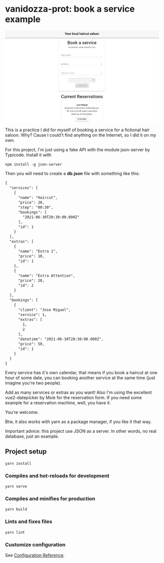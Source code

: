 # vanidozza-prot: book a service example

![Preview](src/assets/preview.jpg)

This is a practice I did for myself of booking a service for a fictional hair saloon. Why? Cause I could't find anything
on the Internet, so I did it on my own.

For this project, I'm just using a fake API with the module json-server by Typicode. Install it
with

```
npm install -g json-server
```

Then you will need to create a **db.json** file with something like this:

```
{
  "services": [
    {
      "name": "Haircut",
      "price": 20,
      "step": "00:30",
      "bookings": [
        "2021-06-30T20:30:00.000Z"
      ],
      "id": 1
    }
  ],
  "extras": [
    {
      "name": "Extra 1",
      "price": 10,
      "id": 1
    },
    {
      "name": "Extra Attention",
      "price": 20,
      "id": 2
    }
  ],
  "bookings": [
    {
      "client": "Jose Miguel",
      "service": 1,
      "extras": [
        1,
        2
      ],
      "datetime": "2021-06-30T20:30:00.000Z",
      "price": 50,
      "id": 1
    }
  ]
}
```

Every service has it's own calendar, that means if you book a haircut at one hour of some date, you can
booking another service at the same time (just imagine you're two people).

Add as many services or extras as you want! Also I'm using the excellent vue2-datepicker by Mxie for
the reservation form. If you need some example for a reservation machine, well, you have it.

You're welcome.

Btw, it also works with yarn as a package manager, if you like it that way.

Important advice: this project use JSON as a server. In other words, no real database, just an example.

## Project setup
```
yarn install
```

### Compiles and hot-reloads for development
```
yarn serve
```

### Compiles and minifies for production
```
yarn build
```

### Lints and fixes files
```
yarn lint
```

### Customize configuration
See [Configuration Reference](https://cli.vuejs.org/config/).
